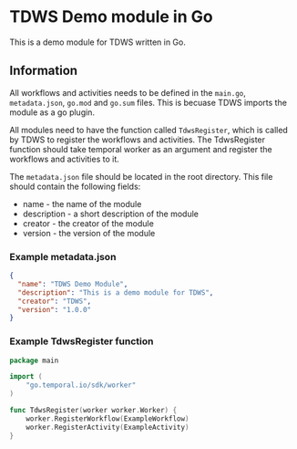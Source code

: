# TDWS Demo module in Go

This is a demo module for TDWS written in Go.

## Information

All workflows and activities needs to be defined in the `main.go`, `metadata.json`, `go.mod` and `go.sum` files. This is becuase TDWS imports the module as a go plugin.

All modules need to have the function called `TdwsRegister`, which is called by TDWS to register the workflows and activities.
The TdwsRegister function should take temporal worker as an argument and register the workflows and activities to it.

The `metadata.json` file should be located in the root directory. This file should contain the following fields:

- name - the name of the module
- description - a short description of the module
- creator - the creator of the module
- version - the version of the module

### Example metadata.json

```json
{
  "name": "TDWS Demo Module",
  "description": "This is a demo module for TDWS",
  "creator": "TDWS",
  "version": "1.0.0"
}
```

### Example TdwsRegister function

```go
package main

import (
	"go.temporal.io/sdk/worker"
)

func TdwsRegister(worker worker.Worker) {
    worker.RegisterWorkflow(ExampleWorkflow)
    worker.RegisterActivity(ExampleActivity)
}
```
